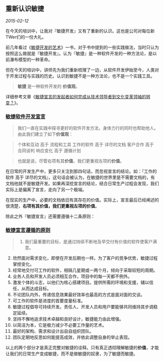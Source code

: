 重新认识敏捷
---
*2015-02-12*


在今天的培训中，让我对『敏捷开发』又有了重新的认识。这也是公司对每位新TWer们的一份大礼。

前几年看过《[敏捷开发的艺术](http://book.douban.com/subject/4037534/)》一书，对于书中提到的一些实践做法，当时只认为按照这么做就是『敏捷开发』。认为『敏捷』是一种软件开发的一种方法论，是以前瀑布模型的一种革命。

但在今天的培训中，讲师先为我们重新梳理了一边，从软件开发伊始至今，人类对于开发过程与实践的历史。认识到敏捷不是一种方法论，也不是一个实践工具。
>**敏捷** 是一种软件开发的 **价值观**。

详细参考文章《[敏捷宣言的发起者如何完成从技术领导者到文化变革领袖的转变？](http://www.infoq.com/cn/articles/manifesto-originators)》。

### [敏捷软件开发宣言](http://www.infoq.com/cn/articles/manifesto-originators) ###

>我们一直在实践中探寻更好的软件开发方法，身体力行的同时也帮助他人。由此我们建立了如下**价值观**：

>个体和互动 高于 流程和工具
工作的软件 高于 详尽的文档
客户合作 高于 合同谈判
响应变化 高于 遵循计划

>也就是说，尽管右项有其**价值**，我们更重视左项的**价值**。

在日常的开发生产中，更多只关注到那四句话，而忽视宣言的结论。如：『工作的软件 高于 详尽的文档』，这句话会被认为，在敏捷的世界里是不需要文档的，有文档他就不是敏捷开发。如果再深挖宣言的结论，结合日常生产过程会发现，我们实际上是偏离了宣言，走向了另一个极端。

在现实的生产中，必要的文档依旧有其存在的价值。实际上，宣言最后已经阐述的很清楚，**右项有其价值，我们更重视左项的价值**。

除此之外『敏捷宣言』还需要遵循十二条原则：
### [敏捷宣言遵循的原则](http://www.agilemanifesto.org/iso/zhchs/principles.html) ###
>1. 我们最重要的目标，是通过持续不断地及早交付有价值的软件使客户满意。
2. 欣然面对需求变化，即使在开发后期也一样。为了客户的竞争优势，敏捷过程掌控变化。
3. 经常地交付可工作的软件，相隔几星期或一两个月，倾向于采取较短的周期。
4. 业务人员和开发人员必须相互合作，项目中的每一天都不例外。
5. 激发个体的斗志，以他们为核心搭建项目。提供所需的环境和支援，辅以信任，从而达成目标。
6. 不论团队内外，传递信息效果最好效率也最高的方式是面对面的交谈。
7. 可工作的软件是进度的首要度量标准。
8. 敏捷过程倡导可持续开发。责任人、开发人员和用户要能够共同维持其步调稳定延续。
9. 坚持不懈地追求技术卓越和良好设计，敏捷能力由此增强。
10. 以简洁为本，它是极力减少不必要工作量的艺术。
11. 最好的架构、需求和设计出自自组织团队。
12. 团队定期地反思如何能提高成效，并依此调整自身的举止表现。

以上的两个部分才是真正完整对敏捷的诠释。只有真正透彻理解敏捷的**价值**，才能让我们的日常生产变成敏捷，而不是做敏捷的奴隶，为了敏捷而敏捷。

